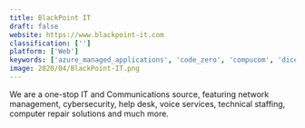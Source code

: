 ```yaml
---
title: BlackPoint IT
draft: false 
website: https://www.blackpoint-it.com
classification: ['']
platform: ['Web']
keywords: ['azure_managed_applications', 'code_zero', 'compucom', 'diceus', 'genesys_platform_business_intelligence_solutions', 'oneneck_it_solutions', 'presidio', 'sirius', 'ticomix', 'webgreeter', 'eteam']
image: 2020/04/BlackPoint-IT.png
---
```

We are a one-stop IT and Communications source, featuring network management, cybersecurity, help desk, voice services, technical staffing, computer repair solutions and much more.